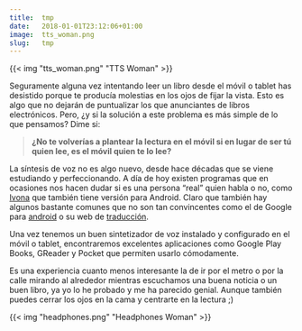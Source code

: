 ```yaml
---
title:  tmp
date:   2018-01-01T23:12:06+01:00
image:  tts_woman.png
slug:   tmp
---
```


{{< img "tts_woman.png" "TTS Woman" >}}

Seguramente alguna vez intentando leer un libro desde el móvil o tablet has desistido porque te producía molestias en los ojos de fijar la vista. Esto es algo que no dejarán de puntualizar los que anunciantes de libros electrónicos. Pero, ¿y si la solución a este problema es más simple de lo que pensamos? Dime si:

> **¿No te volverías a plantear la lectura en el móvil si en lugar de ser tú quien lee, es el móvil quien te lo lee?**

La síntesis de voz no es algo nuevo, desde hace décadas que se viene estudiando y perfeccionando. A día de hoy existen programas que en ocasiones nos hacen dudar si es una persona “real” quien habla o no, como [Ivona](https://www.ivona.com/us/) que también tiene versión para Android. Claro que también hay algunos bastante comunes que no son tan convincentes como el de Google para [android](https://play.google.com/store/apps/details?id=com.google.android.tts) o su web de [traducción](https://translate.google.es/).

Una vez tenemos un buen sintetizador de voz instalado y configurado en el móvil o tablet, encontraremos excelentes aplicaciones como Google Play Books, GReader y Pocket que permiten usarlo cómodamente.

Es una experiencia cuanto menos interesante la de ir por el metro o por la calle mirando al alrededor mientras escuchamos una buena noticia o un buen libro, ya yo lo he probado y me ha parecido genial. Aunque también puedes cerrar los ojos en la cama y centrarte en la lectura ;)

{{< img "headphones.png" "Headphones Woman" >}}
